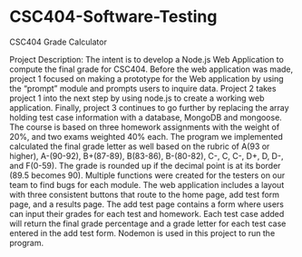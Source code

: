 # CSC404-Software-Testing
CSC404 Grade Calculator

Project Description:
	The intent is to develop a Node.js Web Application to compute the final grade for CSC404. Before the web application was made, project 1 
  focused on making a prototype for the Web application by using the “prompt” module and prompts users to inquire data. Project 2 takes 
  project 1 into the next step by using node.js to create a working web application. Finally, project 3 continues to go further by replacing 
  the array holding test case information with a database, MongoDB and mongoose. The course is based on three homework assignments with the 
  weight of 20%, and two exams weighted 40% each. The program we implemented calculated the final grade letter as well based on the rubric 
  of A(93 or higher), A-(90-92), B+(87-89), B(83-86), B-(80-82), C-, C, C-, D+, D, D-, and F(0-59). The grade is rounded up if the decimal 
  point is at its border (89.5 becomes 90). Multiple functions were created for the testers on our team to find bugs for each module. The web 
  application includes a layout with three consistent buttons that route to the home page, add test form page, and a results page. The add 
  test page contains a form where users can input their grades for each test and homework. Each test case added will return the final grade 
  percentage and a grade letter for each test case entered in the add test form. Nodemon is used in this project to run the program.
